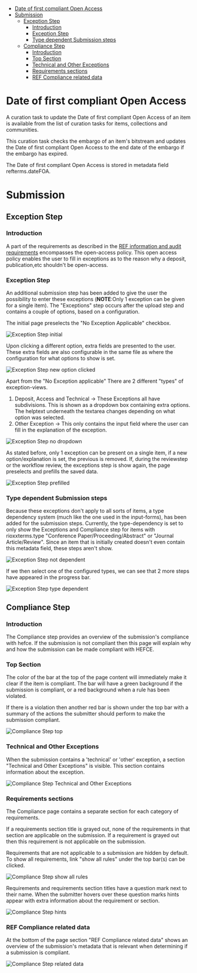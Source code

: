 - [Date of first compliant Open Access](#DateFOA)
- [Submission](#Submission)
	- [Exception Step](#ExceptionStep)
		- [Introduction](#ExceptionStep-Introduction)
		- [Exception Step](#ExceptionStep-ExceptionStep)
		- [Type dependent Submission steps](#ExceptionStep-Type-dependent-Submission-steps)
	- [Compliance Step](#ComplianceStep)
		- [Introduction](#ComplianceStep-Introduction)
		- [Top Section](#ComplianceStep-Top)
		- [Technical and Other Exceptions](#ComplianceStep-Technical-and-Other-Exceptions)
		- [Requirements sections](#ComplianceStep-Requirements-sections)
		- [REF Compliance related data](#ComplianceStep-related-data)

# Date of first compliant Open Access <a name="DateFOA"></a> #

A curation task to update the Date of first compliant Open Access of an item is available from the list of curation tasks for items, collections and communities.

This curation task checks the embargo of an item's bitstream and updates the Date of first compliant Open Access to the end date of the embargo if the embargo has expired.

The Date of first compliant Open Access is stored in metadata field refterms.dateFOA.

# Submission <a name="Submission"></a> #

## Exception Step <a name="ExceptionStep"></a> ##

### Introduction <a name="ExceptionStep-Introduction"></a> ###

A part of the requirements as described in the [REF information and audit requirements](https://www.hefce.ac.uk/media/hefce/content/What,we,do/Research/infrastructure/Open,Access/Open%20access%20in%20the%20post-2014%20REF%20information%20and%20audit%20requirements%20udate.pdf) encompasses the open-access policy. This open access policy enables the user to fill in exceptions as to the reason why a deposit, publication,etc shouldn't be open-access.

### Exception Step <a name="ExceptionStep-ExceptionStep"></a> ###

An additional submission step has been added to give the user the possibility to enter these exceptions (**NOTE**:Only 1 exception can be given for a single item).
The "Exceptions" step occurs after the upload step and contains a couple of options, based on a configuration.

The initial page preselects the "No Exception Applicable" checkbox.

![Exception Step initial](images/initial.png?raw=true "Exception Step initial")

Upon clicking a different option, extra fields are presented to the user.
These extra fields are also configurable in the same file as where the configuration for what options to show is set.

![Exception Step new option clicked](images/new-option-clicked.png?raw=true "Exception Step new option clicked")

Apart from the "No Exception applicable" There are 2 different "types" of exception-views.

1. Deposit, Access and Technical -> These Exceptions all have subdivisions. This is shown as a dropdown box containing extra options. The helptext underneath the textarea changes depending on what option was selected.
2. Other Exception -> This only contains the input field where the user can fill in the explanation of the exception.

![Exception Step no dropdown](images/no-dropdown.png?raw=true "Exception Step no dropdown")

As stated before, only 1 exception can be present on a single item, if a new option/explanation is set, the previous is removed.
If, during the reviewstep or the workflow review, the exceptions step is show again, the page preselects and prefills the saved data.

![Exception Step prefilled](images/prefilled.png?raw=true "Exception Step prefilled")

### Type dependent Submission steps <a name="ExceptionStep-Type-dependent-Submission-steps"></a> ###

Because these exceptions don't apply to all sorts of items, a type dependency system (much like the one used in the input-forms), has been added for the submission steps.
Currently, the type-dependency is set to only show the Exceptions and Compliance step for items with rioxxterms.type "Conference Paper/Proceeding/Abstract" or "Journal Article/Review".
Since an item that is initially created doesn't even contain this metadata field, these steps aren't show.

![Exception Step not dependent](images/not-dependent.png?raw=true "Exception Step not dependent")

If we then select one of the configured types, we can see that 2 more steps have appeared in the progress bar.

![Exception Step type dependent](images/type-dependent.png?raw=true "Exception Step type dependent")

## Compliance Step <a name="ComplianceStep"></a> ##

### Introduction <a name="ComplianceStep-Introduction"></a> ###

The Compliance step provides an overview of the submission's compliance with hefce. If the submission is not compliant then this page will explain why and how the submission can be made compliant with HEFCE. 

### Top Section <a name="ComplianceStep-Top"></a> ###

The color of the bar at the top of the page content will immediately make it clear if the item is compliant. The bar will have a green background if the submission is compliant, or a red background when a rule has been violated. 

If there is a violation then another red bar is shown under the top bar with a summary of the actions the submitter should perform to make the submission compliant.

![Compliance Step top](images/hefce-compliancestep-1.png?raw=true "Compliance Step top")

### Technical and Other Exceptions <a name="ComplianceStep-Technical-and-Other-Exceptions"></a> ###

When the submission contains a 'technical' or 'other' exception, a section "Technical and Other Exceptions" is visible. This section contains information about the exception.

![Compliance Step Technical and Other Exceptions](images/hefce-compliancestep-2.png?raw=true "Compliance Step Technical and Other Exceptions")

### Requirements sections <a name="ComplianceStep-Requirements-sections"></a> ###

The Compliance page contains a separate section for each category of requirements. 

If a requirements section title is grayed out, none of the requirements in that section are applicable on the submission. If a requirement is grayed out then this requirement is not applicable on the submission.

Requirements that are not applicable to a submission are hidden by default. To show all requirements, link "show all rules" under the top bar(s) can be clicked.

![Compliance Step show all rules](images/hefce-compliancestep-3.png?raw=true "Compliance Step show all rules")

Requirements and requirements section titles have a question mark next to their name. When the submitter hovers over these question marks hints appear with extra information about the requirement or section. 

![Compliance Step hints](images/hefce-compliancestep-4.png?raw=true "Compliance Step hints")

### REF Compliance related data <a name="ComplianceStep-related-data"></a> ###

At the bottom of the page section "REF Compliance related data" shows an overview of the submission's metadata that is relevant when determining if a submission is compliant. 

![Compliance Step related data](images/hefce-compliancestep-5.png?raw=true "Compliance Step related data")



